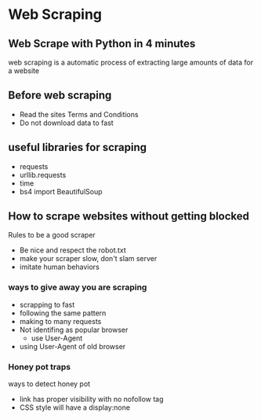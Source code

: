 # Web Scraping

## Web Scrape with Python in 4 minutes

web scraping is a automatic process of extracting large amounts of data for a website

## Before web scraping

- Read the sites Terms and Conditions
- Do not download data to fast

## useful libraries for scraping

- requests
- urllib.requests
- time
- bs4 import BeautifulSoup

## How to scrape websites without getting blocked

 Rules to be a good scraper

- Be nice and respect the robot.txt
- make your scraper slow, don't slam server
- imitate human behaviors

### ways to give away you are scraping

- scrapping to fast
- following the same pattern
- making to many requests
- Not identifing as popular browser
  - use User-Agent
- using User-Agent of old browser

### Honey pot traps

ways to detect honey pot

- link has proper visibility with no nofollow tag
- CSS style will have a display:none
